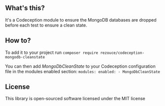 ## What's this?
It's a Codeception module to ensure the MongoDB databases are dropped before each test to ensure a clean state.

## How to?
To add it to your project run `composer require rezouce/codeception-mongodb-cleanstate`

You can then add *MongoDbCleanState* to your Codeception configuration file in the modules enabled section:
`
modules:
    enabled:
        - MongoDbCleanState
`
## License

This library is open-sourced software licensed under the MIT license
